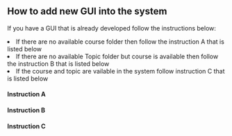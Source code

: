 <h2>How to add new GUI into the system</h2>

<p>If you have a GUI that is already developed follow the instructions below:</p>
<li>If there are no available course folder then follow the instruction A that is listed below</li>
<li>If there are no available Topic folder but course is available then follow the instruction B that is listed below</li>
<li>If the course and topic are vailable in the system follow instruction C that is listed below</li>

<h4>Instruction A</h4>
<p></p>

<h4>Instruction B</h4>
<p></p>

<h4>Instruction C</h4>
<p></p>
